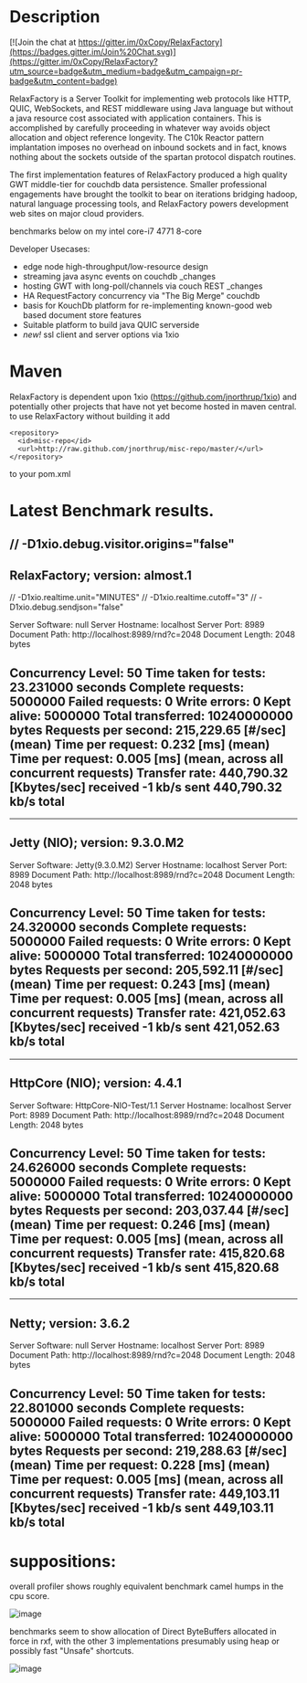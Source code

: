 Description
===

[![Join the chat at https://gitter.im/0xCopy/RelaxFactory](https://badges.gitter.im/Join%20Chat.svg)](https://gitter.im/0xCopy/RelaxFactory?utm_source=badge&utm_medium=badge&utm_campaign=pr-badge&utm_content=badge)

RelaxFactory is a Server Toolkit for implementing web protocols 
like HTTP, QUIC, WebSockets, and REST middleware using Java 
language but without a java resource cost associated with 
application containers.  This is accomplished by carefully 
proceeding in whatever way avoids object allocation and object 
reference longevity.  The C10k Reactor pattern implantation 
imposes no overhead on inbound sockets and in fact, knows nothing 
about the sockets outside of the spartan protocol dispatch 
routines.

The first implementation features of RelaxFactory produced a high 
quality GWT middle-tier for couchdb data persistence.  Smaller 
professional engagements have brought the toolkit to bear on 
iterations bridging hadoop, natural language processing tools, 
and RelaxFactory powers development web sites on major cloud 
providers.

benchmarks below on my intel core-i7 4771 8-core


Developer Usecases:

 * edge node high-throughput/low-resource design
 * streaming java async events on couchdb _changes
 * hosting GWT with long-poll/channels via couch REST _changes
 * HA RequestFactory concurrency via "The Big Merge" couchdb
 * basis for KouchDb platform for re-implementing known-good web based document store features
 * Suitable platform to build java QUIC serverside
 * _new!_ ssl client and server options via 1xio

Maven
===

RelaxFactory is dependent upon 1xio (https://github.com/jnorthrup/1xio) and potentially other projects that have not yet become hosted in maven central.  to use RelaxFactory without building it add 

```
<repository>
  <id>misc-repo</id>
  <url>http://raw.github.com/jnorthrup/misc-repo/master/</url>
</repository>
```

to your pom.xml


Latest Benchmark results.
==========

// -D1xio.debug.visitor.origins="false"
---------------------------------------------------------------
RelaxFactory; version: almost.1
---------------------------------------------------------------
// -D1xio.realtime.unit="MINUTES"
// -D1xio.realtime.cutoff="3"
// -D1xio.debug.sendjson="false"

Server Software:		null
Server Hostname:		localhost
Server Port:			8989
Document Path:			http://localhost:8989/rnd?c=2048
Document Length:		2048 bytes

Concurrency Level:		50
Time taken for tests:		23.231000 seconds
Complete requests:		5000000
Failed requests:		0
Write errors:			0
Kept alive:			5000000
Total transferred:		10240000000 bytes
Requests per second:		215,229.65 [#/sec] (mean)
Time per request:		0.232 [ms] (mean)
Time per request:		0.005 [ms] (mean, across all concurrent requests)
Transfer rate:			440,790.32 [Kbytes/sec] received
				-1 kb/s sent
				440,790.32 kb/s total
---------------------------------------------------------------
---------------------------------------------------------------
Jetty (NIO); version: 9.3.0.M2
---------------------------------------------------------------

Server Software:		Jetty(9.3.0.M2)
Server Hostname:		localhost
Server Port:			8989
Document Path:			http://localhost:8989/rnd?c=2048
Document Length:		2048 bytes

Concurrency Level:		50
Time taken for tests:		24.320000 seconds
Complete requests:		5000000
Failed requests:		0
Write errors:			0
Kept alive:			5000000
Total transferred:		10240000000 bytes
Requests per second:		205,592.11 [#/sec] (mean)
Time per request:		0.243 [ms] (mean)
Time per request:		0.005 [ms] (mean, across all concurrent requests)
Transfer rate:			421,052.63 [Kbytes/sec] received
				-1 kb/s sent
				421,052.63 kb/s total
---------------------------------------------------------------
---------------------------------------------------------------
HttpCore (NIO); version: 4.4.1
---------------------------------------------------------------

Server Software:		HttpCore-NIO-Test/1.1
Server Hostname:		localhost
Server Port:			8989
Document Path:			http://localhost:8989/rnd?c=2048
Document Length:		2048 bytes

Concurrency Level:		50
Time taken for tests:		24.626000 seconds
Complete requests:		5000000
Failed requests:		0
Write errors:			0
Kept alive:			5000000
Total transferred:		10240000000 bytes
Requests per second:		203,037.44 [#/sec] (mean)
Time per request:		0.246 [ms] (mean)
Time per request:		0.005 [ms] (mean, across all concurrent requests)
Transfer rate:			415,820.68 [Kbytes/sec] received
				-1 kb/s sent
				415,820.68 kb/s total
---------------------------------------------------------------
---------------------------------------------------------------
Netty; version: 3.6.2
---------------------------------------------------------------

Server Software:		null
Server Hostname:		localhost
Server Port:			8989
Document Path:			http://localhost:8989/rnd?c=2048
Document Length:		2048 bytes

Concurrency Level:		50
Time taken for tests:		22.801000 seconds
Complete requests:		5000000
Failed requests:		0
Write errors:			0
Kept alive:			5000000
Total transferred:		10240000000 bytes
Requests per second:		219,288.63 [#/sec] (mean)
Time per request:		0.228 [ms] (mean)
Time per request:		0.005 [ms] (mean, across all concurrent requests)
Transfer rate:			449,103.11 [Kbytes/sec] received
				-1 kb/s sent
				449,103.11 kb/s total
---------------------------------------------------------------


suppositions:
==
overall profiler shows roughly equivalent benchmark camel humps in the cpu score.

![image](https://cloud.githubusercontent.com/assets/73514/7576808/b132a70e-f7f6-11e4-9780-4847330e0426.png)

benchmarks seem to show allocation of Direct ByteBuffers allocated in force in rxf, with the other 3 implementations presumably using heap or possibly fast "Unsafe" shortcuts.

![image](https://cloud.githubusercontent.com/assets/73514/7576943/f82f7c94-f7f7-11e4-8556-c0ed82daad9a.png)
